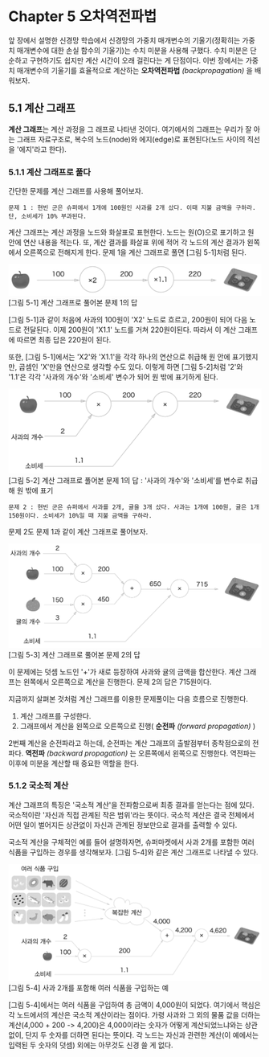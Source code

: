 # Chapter 5 오차역전파법
앞 장에서 설명한 신경망 학습에서 신경망의 가중치 매개변수의 기울기(정확히는 가중치 매개변수에 대한 손실 함수의 기울기)는 수치 미분을 사용해 구했다. 수치 미분은 단순하고 구현하기도 쉽지만 계산 시간이 오래 걸린다는 게 단점이다. 이번 장에서는 가중치 매개변수의 기울기를 효율적으로 계산하는 **오차역전파법** *(backpropagation)* 을 배워보자.  

## 5.1 계산 그래프
**계산 그래프**는 계산 과정을 그 래프로 나타낸 것이다. 여기에서의 그래프는 우리가 잘 아는 그래프 자료구조로, 복수의 노드(node)와 에지(edge)로 표현된다(노드 사이의 직선을 '에지'라고 한다).  

### 5.1.1 계산 그래프로 풀다
간단한 문제를 계산 그래프를 사용해 풀어보자.  
```
문제 1 : 현빈 군은 슈퍼에서 1개에 100원인 사과를 2개 샀다. 이때 지불 금액을 구하라. 단, 소비세가 10% 부과된다.
```
계산 그래프는 계산 과정을 노드와 화살표로 표현한다. 노드는 원(O)으로 표기하고 원 안에 연산 내용을 적는다. 또, 계산 결과를 화살표 위에 적어 각 노드의 계산 결과가 왼쪽에서 오른쪽으로 전해지게 한다. 문제 1을 계산 그래프로 풀면 [그림 5-1]처럼 된다.  

![5-1](../Images/5_1.png)  
[그림 5-1] 계산 그래프로 풀어본 문제 1의 답  

[그림 5-1]과 같이 처음에 사과의 100원이 'X2' 노드로 흐르고, 200원이 되어 다음 노드로 전달된다. 이제 200원이 'X1.1' 노드를 거쳐 220원이된다. 따라서 이 계산 그래프에 따르면 최종 답은 220원이 된다.  

또한, [그림 5-1]에서는 'X2'와 'X1.1'을 각각 하나의 연산으로 취급해 원 안에 표기했지만, 곱셈인 'X'만을 연산으로 생각할 수도 있다. 이렇게 하면 [그림 5-2]처럼 '2'와 '1.1'은 각각 '사과의 개수'와 '소비세' 변수가 되어 원 밖에 표기하게 된다.  

![5-2](../Images/5_2.png)  
[그림 5-2] 계산 그래프로 풀어본 문제 1의 답 : '사과의 개수'와 '소비세'를 변수로 취급해 원 밖에 표기  

```
문제 2 : 현빈 군은 슈퍼에서 사과를 2개, 귤을 3개 샀다. 사과는 1개에 100원, 귤은 1개 150원이다. 소비세가 10%일 때 지불 금액을 구하라. 
```
문제 2도 문제 1과 같이 계산 그래프로 풀어보자.   

![5-3](../Images/5_3.png)  
[그림 5-3] 계산 그래프로 풀어본 문제 2의 답  

이 문제에는 덧셈 노드인 '+'가 새로 등장하여 사과와 귤의 금액을 합산한다. 계산 그래프는 왼쪽에서 오른쪽으로 계산을 진행한다. 문제 2의 답은 715원이다.  

지금까지 살펴본 것처럼 계산 그래프를 이용한 문제풀이는 다음 흐름으로 진행한다.  
1. 계산 그래프를 구성한다.
2. 그래프에서 계산을 왼쪽으로 오른쪽으로 진행( **순전파** *(forward propagation)* )  

2번째 계산을 순전파라고 하는데, 순전파는 계산 그래프의 출발점부터 종착점으로의 전파다. **역전파** *(backward propagation)* 는 오른쪽에서 왼쪽으로 진행한다. 역전파는 이후에 미분을 계산할 때 중요한 역할을 한다.  


### 5.1.2 국소적 계산
계산 그래프의 특징은 '국소적 계산'을 전파함으로써 최종 결과를 얻는다는 점에 있다. 국소적이란 '자신과 직접 관계된 작은 범위'라는 뜻이다. 국소적 계산은 결국 전체에서 어떤 일이 벌어지든 상관없이 자신과 관계된 정보만으로 결과를 출력할 수 있다.  

국소적 계산을 구체적인 예를 들어 설명하자면, 슈퍼마켓에서 사과 2개를 포함한 여러 식품을 구입하는 경우를 생각해보자. [그림 5-4]와 같은 계산 그래프로 나타낼 수 있다.  

![5-4](../Images/5_4.png)  
[그림 5-4] 사과 2개를 포함해 여러 식품을 구입하는 예  

[그림 5-4]에서는 여러 식품을 구입하여 총 금액이 4,000원이 되었다. 여기에서 핵심은 각 노드에서의 계산은 국소적 계산이라는 점이다. 가령 사과와 그 외의 물품 값을 더하는 계산(4,000 + 200 -> 4,200)은 4,000이라는 숫자가 어떻게 계산되었느냐와는 상관없이, 단지 두 숫자를 더하면 된다는 뜻이다. 각 노드는 자신과 관련한 계산(이 예에서는 입력된 두 숫자의 덧셈) 외에는 아무것도 신경 쓸 게 없다.  










